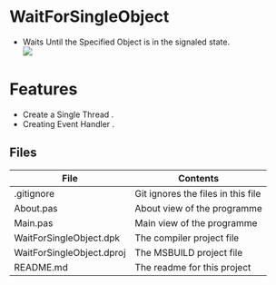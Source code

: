 # WaitForSingleObject
- Waits Until the Specified Object is in the signaled state.                   
![](ProgressThreadTimer.png) 



# Features  
- Create a Single Thread .
- Creating Event Handler . 








## Files

| File | Contents | 
| --- | --- |
| .gitignore | Git ignores the files in this file |
| About.pas | About view of the programme |
| Main.pas | Main view of the programme |
| WaitForSingleObject.dpk | The compiler project file |
| WaitForSingleObject.dproj | The MSBUILD project file |
| README.md | The readme for this project |
